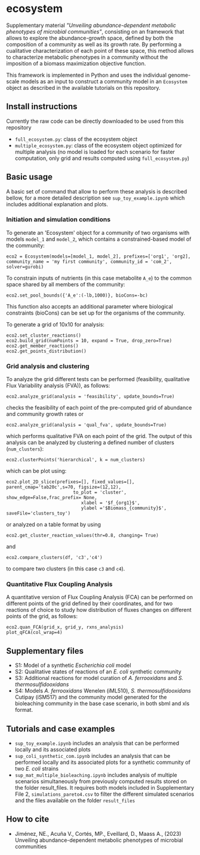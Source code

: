 # ecosystem
Supplementary material _"Unveiling abundance-dependent metabolic phenotypes of microbial communities"_, consisting on an framework that allows to explore the abundance-growth space, defined by both the composition of a community as well as its growth rate. By performing a cualitative characterization of each point of these space, this method allows to characterize metabolic phenotypes in a community without the imposition of a biomass maximization objective function. 

This framework is implemented in Python and uses the individual genome-scale models as an input to construct a community model in an `Ecosystem` object as described in the available tutorials on this repository. 

## Install instructions
Currently the raw code can be directly downloaded to be used from this repository
- `full_ecosystem.py`: class of the ecosystem object
- `multiple_ecosystem.py`: class of the ecosystem object optimized for multiple analysis (no model is loaded for each scenario for faster computation, only grid and results computed using `full_ecosystem.py`)

## Basic usage
A basic set of command that allow to perform these analysis is described bellow, for a more detailed description see `sup_toy_example.ipynb` which includes additional explanation and plots.

### Initiation and simulation conditions
To generate an 'Ecosystem' object for a community of two organisms with models `model_1` and `model_2`, which contains a constrained-based model of the community:
```
eco2 = Ecosystem(models=[model_1, model_2], prefixes=['org1', 'org2], community_name = 'my first community', community_id = 'com_2', solver=gurobi)
```
To constrain inputs of nutrients (in this case metabolite `A_e`) to the common space shared by all members of the community:
```
eco2.set_pool_bounds({'A_e':(-lb,1000)}, bioCons=-bc)
```
This function also accepts an additional parameter where biological constraints (bioCons) can be set up for the organisms of the community.

To generate a grid of 10x10 for analysis:
```
eco2.set_cluster_reactions()
eco2.build_grid(numPoints = 10, expand = True, drop_zero=True)
eco2.get_member_reactions()
eco2.get_points_distribution()
```
### Grid analysis and clustering
To analyze the grid different tests can be performed (feasibility, qualitative Flux Variability analysis (FVA)), as follows:
``` 
eco2.analyze_grid(analysis = 'feasibility', update_bounds=True) 
```
checks the feasibility of each point of the pre-computed grid of abundance and community growth rates
or 
```
eco2.analyze_grid(analysis = 'qual_fva', update_bounds=True)
```
which performs qualitative FVA on each point of the grid. The output of this analysis can be analyzed by clustering a defined number of clusters (`num_clusters`):

```
eco2.clusterPoints('hierarchical', k = num_clusters)
```
which can be plot using:
```
eco2.plot_2D_slice(prefixes=[], fixed_values=[], parent_cmap='tab20c',s=70, figsize=(12,12), 
                         to_plot = 'cluster', show_edge=False,frac_prefix= None,
                            xlabel = '$f_{org1}$',
                            ylabel ='$Biomass_{community}$', saveFile='clusters_toy')
```

or analyzed on a table format by using 

```
eco2.get_cluster_reaction_values(thr=0.8, changing= True)
```
 and
```
eco2.compare_clusters(df, 'c3','c4')
```
to compare two clusters (in this case `c3` and `c4`).

### Quantitative Flux Coupling Analysis
A quantitative version of Flux Coupling Analysis (FCA) can be performed on different points of the grid defined by their coordinates, and for two reactions of choice to study how distribution of fluxes changes on different points of the grid, as follows:
```
eco2.quan_FCA(grid_x, grid_y, rxns_analysis)
plot_qFCA(col_wrap=4)
```


## Supplementary files
- S1: Model of a synthetic _Escherichia coli_ model
- S2: Qualitative states of reactions of an _E. coli_ synthetic community
- S3: Additional reactions for model curation of _A. ferrooxidans_ and _S. thermosulfidooxidans_
- S4: Models _A. ferrooxidans_ Wenelen (iML510), _S. thermosulfidooxidans_ Cutipay (iSM517) and the community model generated for the bioleaching community in the base case scenario, in both sbml and xls format.

## Tutorials and case examples
- `sup_toy_example.ipynb` includes an analysis that can be performed locally and its associated plots
- `sup_coli_synthetic_com.ipynb` includes an analysis that can be performed locally and its associated plots for a synthetic community of two _E. coli_ strains
- `sup_mat_multiple_bioleaching.ipynb` includes analysis of multiple scenarios simultaneously from previously computed results stored on the folder result_files. It requires both models included in Supplementary File 2,  `simulations_pareto4.csv` to filter the different simulated scenarios and the files available on the folder `result_files`

## How to cite
- Jiménez, NE., Acuña V., Cortés, MP., Eveillard, D., Maass A., (2023) Unveiling abundance-dependent metabolic phenotypes of microbial communities
